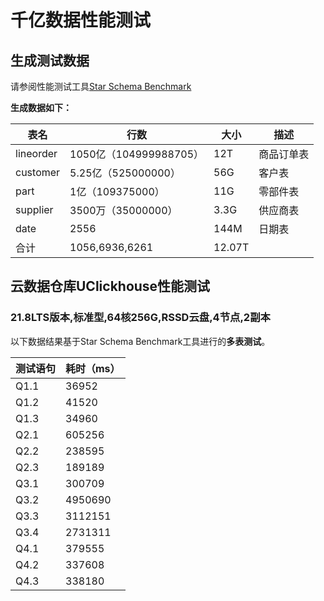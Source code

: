 # 千亿数据性能测试

## 生成测试数据

请参阅性能测试工具[Star Schema Benchmark](/uclickhouse/test/tool/ssb)

**生成数据如下：**

| 表名      | 行数                   | 大小   | 描述       |
| --------- | ---------------------- | ------ | ---------- |
| lineorder | 1050亿（104999988705） | 12T    | 商品订单表 |
| customer  | 5.25亿（525000000）    | 56G    | 客户表     |
| part      | 1亿（109375000）       | 11G    | 零部件表   |
| supplier  | 3500万（35000000）     | 3.3G   | 供应商表   |
| date      | 2556                   | 144M   | 日期表     |
| 合计      | 1056,6936,6261         | 12.07T |            |

## 云数据仓库UClickhouse性能测试

### **21.8LTS版本,标准型,64核256G,RSSD云盘,4节点,2副本**

以下数据结果基于Star Schema Benchmark工具进行的**多表测试**。

| 测试语句 | 耗时（ms） |
| -------- | ---------- |
| Q1.1     | 36952      |
| Q1.2     | 41520      |
| Q1.3     | 34960      |
| Q2.1     | 605256     |
| Q2.2     | 238595     |
| Q2.3     | 189189     |
| Q3.1     | 300709     |
| Q3.2     | 4950690    |
| Q3.3     | 3112151    |
| Q3.4     | 2731311    |
| Q4.1     | 379555     |
| Q4.2     | 337608     |
| Q4.3     | 338180     |

